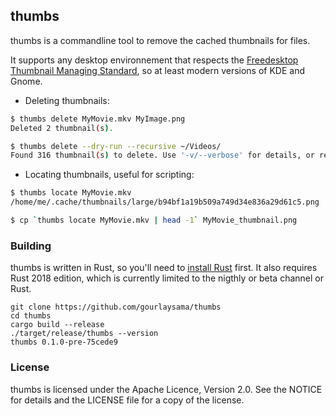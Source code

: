 thumbs
-------------
thumbs is a commandline tool to remove the cached thumbnails for files.

It supports any desktop environnement that respects the
[Freedesktop Thumbnail Managing Standard][2], so at least modern versions of KDE
and Gnome.

 - Deleting thumbnails:

```sh
$ thumbs delete MyMovie.mkv MyImage.png
Deleted 2 thumbnail(s).

$ thumbs delete --dry-run --recursive ~/Videos/
Found 316 thumbnail(s) to delete. Use '-v/--verbose' for details, or remove '-d/--dry-run' to delete them.

```

 - Locating thumbnails, useful for scripting:

```sh
$ thumbs locate MyMovie.mkv
/home/me/.cache/thumbnails/large/b94bf1a19b509a749d34e836a29d61c5.png

$ cp `thumbs locate MyMovie.mkv | head -1` MyMovie_thumbnail.png

```

### Building

thumbs is written in Rust, so you'll need to [install Rust][1] first. It
also requires Rust 2018 edition, which is currently limited to the nigthly or
beta channel or Rust.

```
git clone https://github.com/gourlaysama/thumbs
cd thumbs
cargo build --release
./target/release/thumbs --version
thumbs 0.1.0-pre-75cede9
```

[1]: https://www.rust-lang.org
[2]: https://specifications.freedesktop.org/thumbnail-spec/latest/

### License

thumbs is licensed under the Apache Licence, Version 2.0. See the NOTICE for details
and the LICENSE file for a copy of the license.